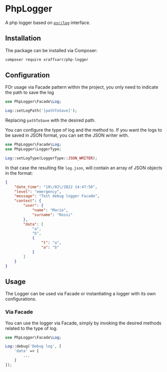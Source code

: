 # PhpLogger

A php logger based on [`psr/log`](https://github.com/php-fig/log) interface.

## Installation

The package can be installed via Composer:

```bash
composer require xraffsarr/php-logger
```
## Configuration

FOr usage via Facade pattern within the project, you only need to indicate the path
to save the log

```php
use PhpLogger\Facade\Log;

Log::setLogPath('[pathToSave]');
```

Replacing  `pathToSave` with the desired path.

You can configure the type of log and the method to. If you want the logs to be saved in JSON format,
you can set the JSON writer with.

```php
use PhpLogger\Facade\Log;
use PhpLogger\LoggerType;

Log::setLogType(LoggerType::JSON_WRITER);
```
In that case the resulting file `log.json`, will contain an array of JSON objects in the format:

```json
{
    "date_time": "19\/02\/2022 14:47:50",
    "level": "emergency",
    "message": "Test debug logger Facade",
    "context": {
        "user": {
            "name": "Mario",
            "surname": "Rossi"
        },
        "data": [
            "a",
            "b",
            {
                "t": "a",
                "a": "b"
            }
        ]
    }
}
```

## Usage

The Logger can be used via Facade or instantiating a logger with its own configurations.

### Via Facade

You can use the logger via Facade, simply by invoking the desired methods related to the type of log.

```php
use PhpLogger\Facade\Log;

Log::debug('Debug log', [
    'data' => [
        ...
    ]
]);
```